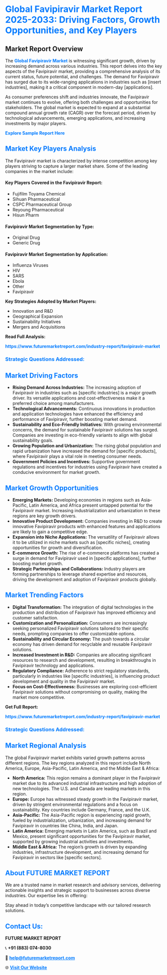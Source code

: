 <h1 style="color: #007BFF;">Global Favipiravir Market Report 2025-2033: Driving Factors, Growth Opportunities, and Key Players</h1>

<section id="overview">
<h2>Market Report Overview</h2>
<p>The <a href="https://www.futuremarketreport.com/industry-report/favipiravir-market" style="color: #007BFF; text-decoration: none;"><strong>Global Favipiravir Market</strong></a> is witnessing significant growth, driven by increasing demand across various industries. This report delves into the key aspects of the Favipiravir market, providing a comprehensive analysis of its current status, future potential, and challenges. The demand for Favipiravir has surged due to its wide-ranging applications in industries such as [insert industries], making it a critical component in modern-day [applications].</p>
<p>As consumer preferences shift and industries innovate, the Favipiravir market continues to evolve, offering both challenges and opportunities for stakeholders. The global market is expected to expand at a substantial compound annual growth rate (CAGR) over the forecast period, driven by technological advancements, emerging applications, and increasing investments by major players.</p>
</section>

<section id="overview">
<p><a href="https://www.futuremarketreport.com/request-sample/reportId=122806" style="color: #007BFF; text-decoration: none;"><strong>Explore Sample Report Here</strong></a></p>
</section>

<section id="key-players">
<h2 style="color: #007BFF;">Market Key Players Analysis</h2>
<p>The Favipiravir market is characterized by intense competition among key players striving to capture a larger market share. Some of the leading companies in the market include:</p>
<h4>Key Players Covered in the Favipiravir Report:</h4>
<ul><li>Fujifilm Toyama Chemical</li><li>Sihuan Pharmaceutical</li><li>CSPC Pharmaceutical Group</li><li>Reyoung Pharmaceutical</li><li>Hisun Pharm</li></ul>
<h4>Favipiravir Market Segmentation by Type:</h4>
<ul><li>Original Drug</li><li>Generic Drug</li></ul>

<h4>Favipiravir Market Segmentation by Application:</h4>
<ul><li>Influenza Viruses</li><li>HIV</li><li>SARS</li><li>Ebola</li><li>Other</li><li>Favipiravir</li></ul>
<p><strong>Key Strategies Adopted by Market Players:</strong></p>
<ul>
<li>Innovation and R&D</li>
<li>Geographical Expansion</li>
<li>Sustainability Initiatives</li>
<li>Mergers and Acquisitions</li>
</ul>
</section>

<section>
<p><strong>Read Full Analysis: </strong></p><a href="https://www.futuremarketreport.com/industry-report/favipiravir-market" style="color: #007BFF; text-decoration: none;"><strong>https://www.futuremarketreport.com/industry-report/favipiravir-market</strong></a>
<h3 style="color: #007BFF;">Strategic Questions Addressed:</h3>
</section>

<section id="driving-factors">
<h2 style="color: #007BFF;">Market Driving Factors</h2>
<ul>
<li><strong>Rising Demand Across Industries:</strong> The increasing adoption of Favipiravir in industries such as [specific industries] is a major growth driver. Its versatile applications and cost-effectiveness make it a preferred choice among manufacturers.</li>
<li><strong>Technological Advancements:</strong> Continuous innovations in production and application technologies have enhanced the efficiency and performance of Favipiravir, further boosting market demand.</li>
<li><strong>Sustainability and Eco-Friendly Initiatives:</strong> With growing environmental concerns, the demand for sustainable Favipiravir solutions has surged. Companies are investing in eco-friendly variants to align with global sustainability goals.</li>
<li><strong>Growing Population and Urbanization:</strong> The rising global population and rapid urbanization have increased the demand for [specific products], where Favipiravir plays a vital role in meeting consumer needs.</li>
<li><strong>Government Policies and Incentives:</strong> Supportive government regulations and incentives for industries using Favipiravir have created a conducive environment for market growth.</li>
</ul>
</section>

<section id="growth-opportunities">
<h2 style="color: #007BFF;">Market Growth Opportunities</h2>
<ul>
<li><strong>Emerging Markets:</strong> Developing economies in regions such as Asia-Pacific, Latin America, and Africa present untapped potential for the Favipiravir market. Increasing industrialization and urbanization in these regions are key growth drivers.</li>
<li><strong>Innovative Product Development:</strong> Companies investing in R&D to create innovative Favipiravir products with enhanced features and applications are likely to gain a competitive edge.</li>
<li><strong>Expansion into Niche Applications:</strong> The versatility of Favipiravir allows it to be utilized in niche markets such as [specific niches], creating opportunities for growth and diversification.</li>
<li><strong>E-commerce Growth:</strong> The rise of e-commerce platforms has created a surge in demand for Favipiravir used in [specific applications], further boosting market growth.</li>
<li><strong>Strategic Partnerships and Collaborations:</strong> Industry players are forming partnerships to leverage shared expertise and resources, driving the development and adoption of Favipiravir products globally.</li>
</ul>
</section>

<section id="trending-factors">
<h2 style="color: #007BFF;">Market Trending Factors</h2>
<ul>
<li><strong>Digital Transformation:</strong> The integration of digital technologies in the production and distribution of Favipiravir has improved efficiency and customer satisfaction.</li>
<li><strong>Customization and Personalization:</strong> Consumers are increasingly seeking personalized Favipiravir solutions tailored to their specific needs, prompting companies to offer customizable options.</li>
<li><strong>Sustainability and Circular Economy:</strong> The push towards a circular economy has driven demand for recyclable and reusable Favipiravir solutions.</li>
<li><strong>Increased Investment in R&D:</strong> Companies are allocating significant resources to research and development, resulting in breakthroughs in Favipiravir technology and applications.</li>
<li><strong>Regulatory Compliance:</strong> Adherence to strict regulatory standards, particularly in industries like [specific industries], is influencing product development and quality in the Favipiravir market.</li>
<li><strong>Focus on Cost-Effectiveness:</strong> Businesses are exploring cost-efficient Favipiravir solutions without compromising on quality, making the market more competitive.</li>
</ul>
</section>

<section>
<p><strong>Get Full Report: </strong></p><a href="https://www.futuremarketreport.com/industry-report/favipiravir-market" style="color: #007BFF; text-decoration: none;"><strong>https://www.futuremarketreport.com/industry-report/favipiravir-market</strong></a>
<h3 style="color: #007BFF;">Strategic Questions Addressed:</h3>
</section>


<section id="regional-analysis">
<h2 style="color: #007BFF;">Market Regional Analysis</h2>
<p>The global Favipiravir market exhibits varied growth patterns across different regions. The key regions analyzed in this report include North America, Europe, Asia-Pacific, Latin America, and the Middle East & Africa:</p>
<ul>
<li><strong>North America:</strong> This region remains a dominant player in the Favipiravir market due to its advanced industrial infrastructure and high adoption of new technologies. The U.S. and Canada are leading markets in this region.</li>
<li><strong>Europe:</strong> Europe has witnessed steady growth in the Favipiravir market, driven by stringent environmental regulations and a focus on sustainability. Key countries include Germany, France, and the U.K.</li>
<li><strong>Asia-Pacific:</strong> The Asia-Pacific region is experiencing rapid growth, fueled by industrialization, urbanization, and increasing demand for Favipiravir in countries like China, India, and Japan.</li>
<li><strong>Latin America:</strong> Emerging markets in Latin America, such as Brazil and Mexico, present significant opportunities for the Favipiravir market, supported by growing industrial activities and investments.</li>
<li><strong>Middle East & Africa:</strong> The region’s growth is driven by expanding industries, infrastructure development, and increasing demand for Favipiravir in sectors like [specific sectors].</li>
</ul>
</section>

<footer>
<h2 style="color: #007BFF;">About FUTURE MARKET REPORT</h2>
<p>We are a trusted name in market research and advisory services, delivering actionable insights and strategic support to businesses across diverse industries. Our expertise lies in offering:</p>

<p>Stay ahead in today’s competitive landscape with our tailored research solutions.</p>

<h2 style="color: #007BFF;">Contact Us:</h2>
<p><strong>FUTURE MARKET REPORT</strong></p>
<p>📞 <strong>+91 (883) 074-8030</strong></p>
<p>📧 <strong><a href="mailto:help@futuremarketreport.com" style="color: #007BFF;">help@futuremarketreport.com</a></strong></p>
<p>🌐 <strong><a href="https://www.futuremarketreport.com/" style="color: #007BFF;">Visit Our Website</a></strong></p>
</footer>